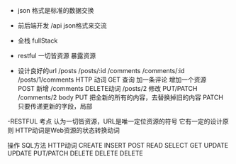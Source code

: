 - json 格式是标准的数据交换 
- 前后端开发 /api json格式来交流
- 全栈 fullStack

- restful 一切皆资源
暴露资源
- 设计良好的url 
  /posts
  /posts/:id
  /comments
  /comments/:id
  /posts/1/comments
HTTP 动词
GET 查询
加一条评论 增加一个资源  
POST 新增 /comments 
DELETE动词 /posts/2
修改  PUT/PATCH 
/comments/2 body
PUT 把全新的所有的内容，去替换掉旧的内容
PATCH 只要传递更新的字段，局部 

-RESTFUL 考点
  认为一切皆资源，URL是唯一定位资源的符号
  它有一定的设计原则
  HTTP动词是Web资源的状态转换动词

  操作     SQL方法    HTTP动词
  CREATE   INSERT    POST
  READ     SELECT    GET
  UPDATE   UPDATE    PUT/PATCH
  DELETE   DELETE    DELETE

